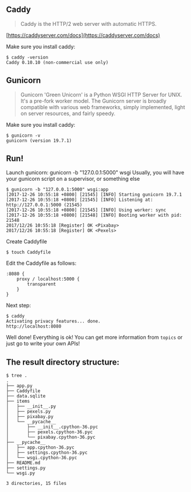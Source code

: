 ## Caddy

> Caddy is the HTTP/2 web server with automatic HTTPS.

[https://caddyserver.com/docs](https://caddyserver.com/docs)

Make sure you install caddy:

```text
$ caddy -version
Caddy 0.10.10 (non-commercial use only)
```

## Gunicorn 

> Gunicorn 'Green Unicorn' is a Python WSGI HTTP Server for UNIX. 
It's a pre-fork worker model. 
The Gunicorn server is broadly compatible with various web frameworks, 
simply implemented, light on server resources, and fairly speedy.

Make sure you install caddy:

```text
$ gunicorn -v
gunicorn (version 19.7.1)
```

## Run!

Launch gunicorn: gunicorn -b "127.0.0.1:5000" wsgi Usually, 
you will have your gunicorn script on a supervisor, or something else

```text
$ gunicorn -b "127.0.0.1:5000" wsgi:app 
[2017-12-26 10:55:18 +0800] [21545] [INFO] Starting gunicorn 19.7.1
[2017-12-26 10:55:18 +0800] [21545] [INFO] Listening at: http://127.0.0.1:5000 (21545)
[2017-12-26 10:55:18 +0800] [21545] [INFO] Using worker: sync
[2017-12-26 10:55:18 +0800] [21548] [INFO] Booting worker with pid: 21548
2017/12/26 10:55:18 [Register] OK <Pixabay> 
2017/12/26 10:55:18 [Register] OK <Pexels> 
```

Create Caddyfile

```text
$ touch Caddyfile
```

Edit the Caddyfile as follows:

```text
:8080 {
    proxy / localhost:5000 {
        transparent
    }
}
```

Next step:

```text
$ caddy
Activating privacy features... done.
http://localhost:8080
```

Well done! Everything is ok! You can get more information from `topics` or just 
go to write your own APIs!

## The result directory structure:

```text
$ tree .   
.
├── app.py
├── Caddyfile
├── data.sqlite
├── items
│   ├── __init__.py
│   ├── pexels.py
│   ├── pixabay.py
│   └── __pycache__
│       ├── __init__.cpython-36.pyc
│       ├── pexels.cpython-36.pyc
│       └── pixabay.cpython-36.pyc
├── __pycache__
│   ├── app.cpython-36.pyc
│   ├── settings.cpython-36.pyc
│   └── wsgi.cpython-36.pyc
├── README.md
├── settings.py
└── wsgi.py

3 directories, 15 files
```